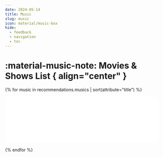 ```yaml
---
date: 2024-05-14
title: Music
slug: music
icon: material/music-box
hide:
  - feedback
  - navigation
  - toc
---
```


# :material-music-note: Movies & Shows List { align="center" }

<div class="grid cards" markdown>

{% for music in recommendations.musics | sort(attribute="title") %}

  <iframe style="border-radius:12px" src="{{ music.link | replace('.com/', '.com/embed/') }}?utm_source=generator" width="100%" height="152" frameBorder="0" allowfullscreen="" allow="autoplay; clipboard-write; encrypted-media; fullscreen; picture-in-picture" loading="lazy"></iframe>

{% endfor %}

</div>
